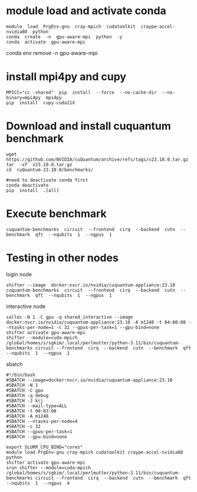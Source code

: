 # module load and activate conda

    module  load  PrgEnv-gnu  cray-mpich  cudatoolkit  craype-accel-nvidia80  python
    conda  create  -n  gpu-aware-mpi  python  -y
    conda  activate  gpu-aware-mpi

conda  env  remove  -n  gpu-aware-mpi

# install mpi4py and cupy

    MPICC="cc -shared"  pip  install  --force  --no-cache-dir  --no-binary=mpi4py  mpi4py
    pip  install  cupy-cuda11X

# Download and install cuquantum benchmark

    wget  https://github.com/NVIDIA/cuQuantum/archive/refs/tags/v23.10.0.tar.gz
    tar  -xf  v23.10.0.tar.gz
    cd  cuQuantum-23.10.0/benchmarks/
    
    #need to deactivate conda first
    conda deactivate
    pip  install  .[all]

  
# Execute benchmark 

    cuquantum-benchmarks  circuit  --frontend  cirq  --backend  cutn  --benchmark  qft  --nqubits  1  --ngpus  1

# Testing in other nodes
login node

    shifter --image  docker:nvcr.io/nvidia/cuquantum-appliance:23.10 cuquantum-benchmarks  circuit  --frontend  cirq  --backend  cutn  --benchmark  qft  --nqubits  1  --ngpus  1

interactive node

    salloc -N 1 -C gpu -q shared_interactive --image docker:nvcr.io/nvidia/cuquantum-appliance:23.10 -A m1248 -t 04:00:00 --ntasks-per-node=1 -c 32 --gpus-per-task=1 --gpu-bind=none
    shifter activate gpu-aware-mpi
    shifter --module=cuda-mpich /global/homes/s/sgkim/.local/perlmutter/python-3.11/bin/cuquantum-benchmarks circuit --frontend  cirq  --backend  cutn  --benchmark  qft  --nqubits  1  --ngpus  1

sbatch

    #!/bin/bash
    #SBATCH --image=docker:nvcr.io/nvidia/cuquantum-appliance:23.10
    #SBATCH -N 1
    #SBATCH -C gpu
    #SBATCH -q debug
    #SBATCH -J kcj
    #SBATCH --mail-type=ALL
    #SBATCH -t 00:03:00
    #SBATCH -A m1248
    #SBATCH --ntasks-per-node=4
    #SBATCH -c 32
    #SBATCH --gpus-per-task=1
    #SBATCH --gpu-bind=none
    
    export SLURM_CPU_BIND="cores"
    module load PrgEnv-gnu cray-mpich cudatoolkit craype-accel-nvidia80 python
    shifter activate gpu-aware-mpi
    srun shifter --module=cuda-mpich /global/homes/s/sgkim/.local/perlmutter/python-3.11/bin/cuquantum-benchmarks circuit --frontend  cirq  --backend  cutn  --benchmark  qft  --nqubits  1  --ngpus  4
